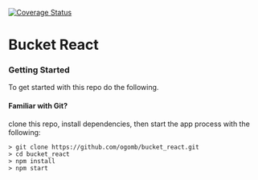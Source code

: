 [![Coverage Status](https://coveralls.io/repos/github/ogomb/bucket_react/badge.svg?branch=)](https://coveralls.io/github/ogomb/bucket_react?branch=)

# Bucket React

### Getting Started

To get started with this repo do the following.

#### Familiar with Git?
clone this repo, install dependencies, then start the app process with the following:

```
> git clone https://github.com/ogomb/bucket_react.git
> cd bucket_react
> npm install
> npm start
```

